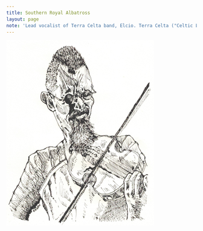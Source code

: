 ```yaml
---
title: Southern Royal Albatross
layout: page
note: 'Lead vocalist of Terra Celta band, Elcio. Terra Celta ("Celtic Land") is a Brazilian Celtic comedy rock band formed in 2005, and based in Londrina, Paran&aacute;. They are noted for making Celtic rock in Portuguese language (initially English), with often humorous lyrics.'
---
```


<img src="/assets/pages/art/images/terra_celta_s_vocal_elcio_by_kinow-dau42sh.png">
